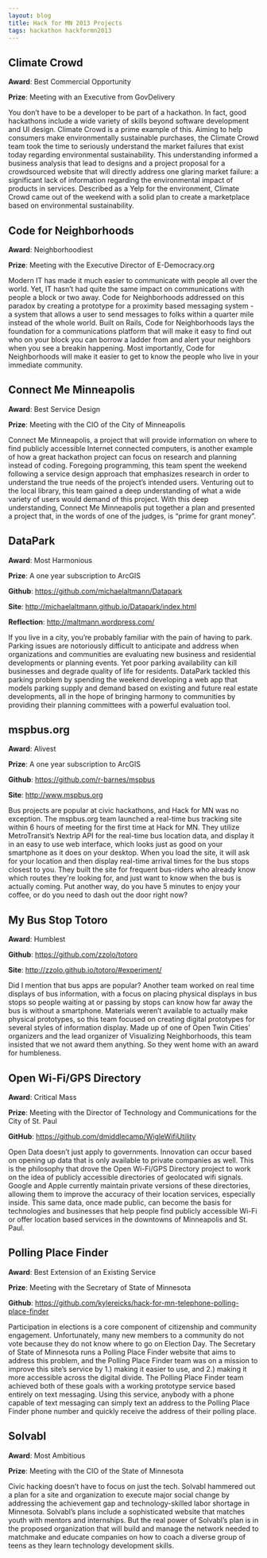 ```yaml
---
layout: blog 
title: Hack for MN 2013 Projects
tags: hackathon hackformn2013
---
```


<span id="climate-crowd"></span>
## Climate Crowd
<p class="project-meta"><b>Award</b>: Best Commercial Opportunity</p>
<p class="project-meta"><b>Prize</b>: Meeting with an Executive from GovDelivery</p>
You don’t have to be a developer to be part of a hackathon. In fact, good
hackathons include a wide variety of skills beyond software development and UI
design. Climate Crowd is a prime example of this. Aiming to help consumers make
environmentally sustainable purchases, the Climate Crowd team took the time to
seriously understand the market failures that exist today regarding
environmental sustainability. This understanding informed a business analysis
that lead to designs and a project proposal for a crowdsourced website that
will directly address one glaring market failure: a significant lack of
information regarding the environmental impact of products in services.
Described as a Yelp for the environment, Climate Crowd came out of the weekend
with a solid plan to create a marketplace based on environmental
sustainability.

<span id="code-for-neighborhoods"></span>
## Code for Neighborhoods
<p class="project-meta"><b>Award</b>: Neighborhoodiest</p>
<p class="project-meta"><b>Prize</b>: Meeting with the Executive Director of E-Democracy.org</p>
Modern IT has made it much easier to communicate with people all over the
world. Yet, IT hasn’t had quite the same impact on communications with people a
block or two away. Code for Neighborhoods addressed on this paradox by creating
a prototype for a proximity based messaging system - a system that allows a
user to send messages to folks within a quarter mile instead of the whole
world. Built on Rails, Code for Neighborhoods lays the foundation for a
communications platform that will make it easy to find out who on your block
you can borrow a ladder from and alert your neighbors when you see a breakin
happening. Most importantly, Code for Neighborhoods will make it easier to get
to know the people who live in your immediate community.

<span id="connect-me-minneapolis"></span>
## Connect Me Minneapolis
<p class="project-meta"><b>Award</b>: Best Service Design</p>
<p class="project-meta"><b>Prize</b>: Meeting with the CIO of the City of Minneapolis</p>
Connect Me Minneapolis, a project that will provide information on where to
find publicly accessible Internet connected computers, is another example of
how a great hackathon project can focus on research and planning instead of
coding. Foregoing programming, this team spent the weekend following a
service design approach that emphasizes research in order to understand the
true needs of the project’s intended users. Venturing out to the local library,
this team gained a deep understanding of what a wide variety of users would
demand of this project. With this deep understanding, Connect Me Minneapolis
put together a plan and presented a project that, in the words of one of the
judges, is “prime for grant money”.


<span id="datapark"></span>
## DataPark
<p class="project-meta"><b>Award</b>: Most Harmonious</p>
<p class="project-meta"><b>Prize</b>: A one year subscription to ArcGIS</p>
<p class="project-meta"><b>Github</b>: <a href="https://github.com/michaelaltmann/Datapark" target="_blank">https://github.com/michaelaltmann/Datapark</a></p>
<p class="project-meta"><b>Site</b>: <a href="http://michaelaltmann.github.io/Datapark/index.html" target="_blank">http://michaelaltmann.github.io/Datapark/index.html</a></p>
<p class="project-meta"><b>Reflection</b>: <a href="http://maltmann.wordpress.com/" target="_blank">http://maltmann.wordpress.com/</a></p>
If you live in a city, you’re probably familiar with the pain of having to
park. Parking issues are notoriously difficult to anticipate and address when
organizations and communities are evaluating new business and residential
developments or planning events. Yet poor parking availability can kill
businesses and degrade quality of life for residents. DataPark tackled this
parking problem by spending the weekend developing a web app that models
parking supply and demand based on existing and future real estate
developments, all in the hope of bringing harmony to communities by providing
their planning committees with a powerful evaluation tool.
      
<span id="mspbusorg"></span>
## mspbus.org
<p class="project-meta"><b>Award</b>: Alivest</p>
<p class="project-meta"><b>Prize</b>: A one year subscription to ArcGIS</p>
<p class="project-meta"><b>Github</b>: <a href="https://github.com/r-barnes/mspbus" target="_blank">https://github.com/r-barnes/mspbus</a></p>
<p class="project-meta"><b>Site</b>: <a href="http://www.mspbus.org" target="_blank">http://www.mspbus.org</a></p>
Bus projects are popular at civic hackathons, and Hack for MN was no exception.
The mspbus.org team launched a real-time bus tracking site within 6 hours of
meeting for the first time at Hack for MN. They utilize MetroTransit’s Nextrip
API for the real-time bus location data, and display it in an easy to use web
interface, which looks just as good on your smartphone as it does on your
desktop. When you load the site, it will ask for your location and then display
real-time arrival times for the bus stops closest to you. They built the site
for frequent bus-riders who already know which routes they're looking for, and
just want to know when the bus is actually coming. Put another way, do you have
5 minutes to enjoy your coffee, or do you need to dash out the door right now?
      
<span id="my-bus-stop-totoro"></span>
## My Bus Stop Totoro
<p class="project-meta"><b>Award</b>: Humblest</p>
<p class="project-meta"><b>Github</b>: <a href="https://github.com/zzolo/totoro" target="_blank">https://github.com/zzolo/totoro</a></p>
<p class="project-meta"><b>Site</b>: <a href="http://zzolo.github.io/totoro/#experiment/" target="_blank">http://zzolo.github.io/totoro/#experiment/</a></p>
Did I mention that bus apps are popular? Another team worked on real time
displays of bus information, with a focus on placing physical displays in bus
stops so people waiting at or passing by stops can know how far away the bus is
without a smartphone. Materials weren’t available to actually make physical
prototypes, so this team focused on creating digital prototypes for several
styles of information display. Made up of one of Open Twin Cities’ organizers
and the lead organizer of Visualizing Neighborhoods, this team insisted that we
not award them anything. So they went home with an award for humbleness.

<span id="open-wi-fi-gps-directory"></span>
## Open Wi-Fi/GPS Directory
<p class="project-meta"><b>Award</b>: Critical Mass</p>
<p class="project-meta"><b>Prize</b>: Meeting with the Director of Technology and Communications for the City of St. Paul</p>
<p class="project-meta"><b>GitHub</b>: <a href="https://github.com/dmiddlecamp/WigleWifiUtility" target="_blank">https://github.com/dmiddlecamp/WigleWifiUtility</a></p>
Open Data doesn’t just apply to governments. Innovation can occur based on
opening up data that is only available to private companies as well. This is
the philosophy that drove the Open Wi-Fi/GPS Directory project to work on the
idea of publicly accessible directories of geolocated wifi signals. Google and
Apple currently maintain private versions of these directories, allowing them
to improve the accuracy of their location services, especially inside. This
same data, once made public, can become the basis for technologies and
businesses that help people find publicly accessible Wi-Fi or offer location
based services in the downtowns of Minneapolis and St. Paul.

<span id="polling-place-finder"></span>
## Polling Place Finder
<p class="project-meta"><b>Award</b>: Best Extension of an Existing Service</p>
<p class="project-meta"><b>Prize</b>: Meeting with the Secretary of State of Minnesota</p>
<p class="project-meta"><b>Github</b>: <a href="https://github.com/kylereicks/hack-for-mn-telephone-polling-place-finder" target="_blank">https://github.com/kylereicks/hack-for-mn-telephone-polling-place-finder</a></p>
Participation in elections is a core component of citizenship and community
engagement. Unfortunately, many new members to a community do not vote because
they do not know where to go on Election Day. The Secretary of State of
Minnesota runs a Polling Place Finder website that aims to address this
problem, and the Polling Place Finder team was on a mission to improve this
site’s service by 1.) making it easier to use, and 2.) making it more
accessible across the digital divide. The Polling Place Finder team achieved
both of these goals with a working prototype service based entirely on text
messaging. Using this service, anybody with a phone capable of text messaging
can simply text an address to the Polling Place Finder phone number and quickly
receive the address of their polling place.

<span id="solvabl"></span>
## Solvabl
<p class="project-meta"><b>Award</b>: Most Ambitious</p>
<p class="project-meta"><b>Prize</b>: Meeting with the CIO of the State of Minnesota</p>
Civic hacking doesn’t have to focus on just the tech. Solvabl hammered out a
plan for a site and organization to execute major social change by addressing
the achievement gap and technology-skilled labor shortage in Minnesota.
Solvabl’s plans include a sophisticated website that matches youth with mentors
and internships. But the real power of Solvabl’s plan is in the proposed
organization that will build and manage the network needed to matchmake and
educate companies on how to coach a diverse group of teens as they learn
technology development skills.
